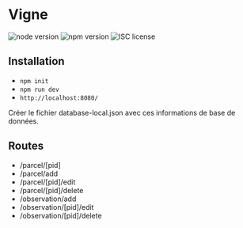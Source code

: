 # Vigne

![node version](https://img.shields.io/badge/node-&#10878;8-green.svg)
![npm version](https://img.shields.io/badge/npm-&#10878;3.8.6-green.svg)
![ISC license](https://img.shields.io/badge/licence-ISC-blue.svg)

## Installation

* `npm init`
* `npm run dev`
* `http://localhost:8080/`

Créer le fichier database-local.json avec ces informations de base de données.

## Routes

* /parcel/[pid]
* /parcel/add
* /parcel/[pid]/edit
* /parcel/[pid]/delete
* /observation/add
* /observation/[pid]/edit
* /observation/[pid]/delete
